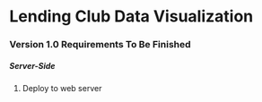 # Lending Club Data Visualization

### Version 1.0 Requirements To Be Finished

##### Server-Side

1. Deploy to web server

